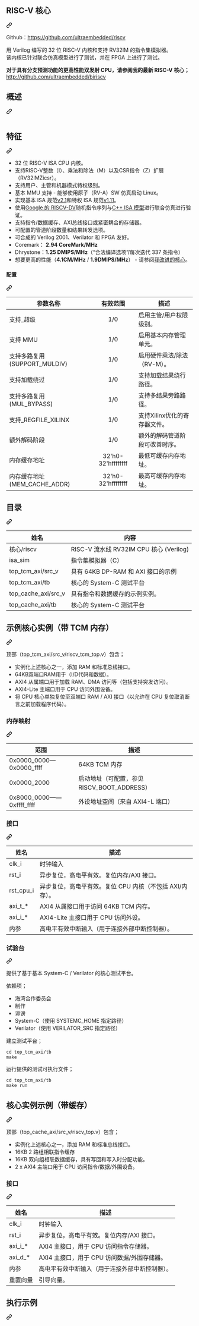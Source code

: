 <div class="Box-sc-g0xbh4-0 bJMeLZ js-snippet-clipboard-copy-unpositioned" data-hpc="true"><article class="markdown-body entry-content container-lg" itemprop="text"><div class="markdown-heading" dir="auto"><h1 tabindex="-1" class="heading-element" dir="auto"><font style="vertical-align: inherit;"><font style="vertical-align: inherit;">RISC-V 核心</font></font></h1><a id="user-content-risc-v-core" class="anchor" aria-label="永久链接：RISC-V 核心" href="#risc-v-core"><svg class="octicon octicon-link" viewBox="0 0 16 16" version="1.1" width="16" height="16" aria-hidden="true"><path d="m7.775 3.275 1.25-1.25a3.5 3.5 0 1 1 4.95 4.95l-2.5 2.5a3.5 3.5 0 0 1-4.95 0 .751.751 0 0 1 .018-1.042.751.751 0 0 1 1.042-.018 1.998 1.998 0 0 0 2.83 0l2.5-2.5a2.002 2.002 0 0 0-2.83-2.83l-1.25 1.25a.751.751 0 0 1-1.042-.018.751.751 0 0 1-.018-1.042Zm-4.69 9.64a1.998 1.998 0 0 0 2.83 0l1.25-1.25a.751.751 0 0 1 1.042.018.751.751 0 0 1 .018 1.042l-1.25 1.25a3.5 3.5 0 1 1-4.95-4.95l2.5-2.5a3.5 3.5 0 0 1 4.95 0 .751.751 0 0 1-.018 1.042.751.751 0 0 1-1.042.018 1.998 1.998 0 0 0-2.83 0l-2.5 2.5a1.998 1.998 0 0 0 0 2.83Z"></path></svg></a></div>
<p dir="auto"><font style="vertical-align: inherit;"><font style="vertical-align: inherit;">Github：</font></font><a href="http://github.com/ultraembedded/riscv"><font style="vertical-align: inherit;"><font style="vertical-align: inherit;">https://github.com/ultraembedded/riscv</font></font></a></p>
<p dir="auto"><font style="vertical-align: inherit;"><font style="vertical-align: inherit;">用 Verilog 编写的 32 位 RISC-V 内核和支持 RV32IM 的指令集模拟器。</font></font><br><font style="vertical-align: inherit;"><font style="vertical-align: inherit;">
该内核已针对联合仿真模型进行了测试，并在 FPGA 上进行了测试。</font></font></p>
<p dir="auto"><strong><font style="vertical-align: inherit;"><font style="vertical-align: inherit;">对于具有分支预测功能的更高性能双发射 CPU，请参阅我的最新 RISC-V 核心；</font></font></strong>
<a href="http://github.com/ultraembedded/biriscv"><font style="vertical-align: inherit;"><font style="vertical-align: inherit;">http://github.com/ultraembedded/biriscv</font></font></a></p>
<div class="markdown-heading" dir="auto"><h2 tabindex="-1" class="heading-element" dir="auto"><font style="vertical-align: inherit;"><font style="vertical-align: inherit;">概述</font></font></h2><a id="user-content-overview" class="anchor" aria-label="固定链接：概述" href="#overview"><svg class="octicon octicon-link" viewBox="0 0 16 16" version="1.1" width="16" height="16" aria-hidden="true"><path d="m7.775 3.275 1.25-1.25a3.5 3.5 0 1 1 4.95 4.95l-2.5 2.5a3.5 3.5 0 0 1-4.95 0 .751.751 0 0 1 .018-1.042.751.751 0 0 1 1.042-.018 1.998 1.998 0 0 0 2.83 0l2.5-2.5a2.002 2.002 0 0 0-2.83-2.83l-1.25 1.25a.751.751 0 0 1-1.042-.018.751.751 0 0 1-.018-1.042Zm-4.69 9.64a1.998 1.998 0 0 0 2.83 0l1.25-1.25a.751.751 0 0 1 1.042.018.751.751 0 0 1 .018 1.042l-1.25 1.25a3.5 3.5 0 1 1-4.95-4.95l2.5-2.5a3.5 3.5 0 0 1 4.95 0 .751.751 0 0 1-.018 1.042.751.751 0 0 1-1.042.018 1.998 1.998 0 0 0-2.83 0l-2.5 2.5a1.998 1.998 0 0 0 0 2.83Z"></path></svg></a></div>
<p dir="auto"><a target="_blank" rel="noopener noreferrer" href="https://github.com/ultraembedded/riscv/blob/master/doc/overview.png"><img src="https://github.com/ultraembedded/riscv/raw/master/doc/overview.png" alt="" style="max-width: 100%;"></a></p>
<div class="markdown-heading" dir="auto"><h2 tabindex="-1" class="heading-element" dir="auto"><font style="vertical-align: inherit;"><font style="vertical-align: inherit;">特征</font></font></h2><a id="user-content-features" class="anchor" aria-label="固定链接：功能" href="#features"><svg class="octicon octicon-link" viewBox="0 0 16 16" version="1.1" width="16" height="16" aria-hidden="true"><path d="m7.775 3.275 1.25-1.25a3.5 3.5 0 1 1 4.95 4.95l-2.5 2.5a3.5 3.5 0 0 1-4.95 0 .751.751 0 0 1 .018-1.042.751.751 0 0 1 1.042-.018 1.998 1.998 0 0 0 2.83 0l2.5-2.5a2.002 2.002 0 0 0-2.83-2.83l-1.25 1.25a.751.751 0 0 1-1.042-.018.751.751 0 0 1-.018-1.042Zm-4.69 9.64a1.998 1.998 0 0 0 2.83 0l1.25-1.25a.751.751 0 0 1 1.042.018.751.751 0 0 1 .018 1.042l-1.25 1.25a3.5 3.5 0 1 1-4.95-4.95l2.5-2.5a3.5 3.5 0 0 1 4.95 0 .751.751 0 0 1-.018 1.042.751.751 0 0 1-1.042.018 1.998 1.998 0 0 0-2.83 0l-2.5 2.5a1.998 1.998 0 0 0 0 2.83Z"></path></svg></a></div>
<ul dir="auto">
<li><font style="vertical-align: inherit;"><font style="vertical-align: inherit;">32 位 RISC-V ISA CPU 内核。</font></font></li>
<li><font style="vertical-align: inherit;"><font style="vertical-align: inherit;">支持RISC-V整数（I）、乘法和除法（M）以及CSR指令（Z）扩展（RV32IMZicsr）。</font></font></li>
<li><font style="vertical-align: inherit;"><font style="vertical-align: inherit;">支持用户、主管和机器模式特权级别。</font></font></li>
<li><font style="vertical-align: inherit;"><font style="vertical-align: inherit;">基本 MMU 支持 - 能够使用原子（RV-A）SW 仿真启动 Linux。</font></font></li>
<li><font style="vertical-align: inherit;"><font style="vertical-align: inherit;">实现基本 ISA 规范</font></font><a href="https://github.com/ultraembedded/riscv/tree/master/doc/riscv_isa_spec.pdf"><font style="vertical-align: inherit;"><font style="vertical-align: inherit;">v2.1</font></font></a><font style="vertical-align: inherit;"><font style="vertical-align: inherit;">和特权 ISA 规范</font></font><a href="https://github.com/ultraembedded/riscv/tree/master/doc/riscv_privileged_spec.pdf"><font style="vertical-align: inherit;"><font style="vertical-align: inherit;">v1.11</font></font></a><font style="vertical-align: inherit;"><font style="vertical-align: inherit;">。</font></font></li>
<li><font style="vertical-align: inherit;"><font style="vertical-align: inherit;">使用</font></font><a href="https://github.com/google/riscv-dv"><font style="vertical-align: inherit;"><font style="vertical-align: inherit;">Google 的 RISCV-DV</font></font></a><font style="vertical-align: inherit;"><font style="vertical-align: inherit;">随机指令序列与</font></font><a href="https://github.com/ultraembedded/exactstep"><font style="vertical-align: inherit;"><font style="vertical-align: inherit;">C++ ISA 模型</font></font></a><font style="vertical-align: inherit;"><font style="vertical-align: inherit;">进行联合仿真进行验证。</font></font></li>
<li><font style="vertical-align: inherit;"><font style="vertical-align: inherit;">支持指令/数据缓存、AXI总线接口或紧密耦合的存储器。</font></font></li>
<li><font style="vertical-align: inherit;"><font style="vertical-align: inherit;">可配置的管道阶段数量和结果转发选项。</font></font></li>
<li><font style="vertical-align: inherit;"><font style="vertical-align: inherit;">可合成的 Verilog 2001、Verilator 和 FPGA 友好。</font></font></li>
<li><font style="vertical-align: inherit;"><font style="vertical-align: inherit;">Coremark：   </font></font><strong><font style="vertical-align: inherit;"><font style="vertical-align: inherit;">2.94 CoreMark/MHz</font></font></strong></li>
<li><font style="vertical-align: inherit;"><font style="vertical-align: inherit;">Dhrystone：</font></font><strong><font style="vertical-align: inherit;"><font style="vertical-align: inherit;">1.25 DMIPS/MHz</font></font></strong><font style="vertical-align: inherit;"><font style="vertical-align: inherit;">（“合法编译选项”/每次迭代 337 条指令）</font></font></li>
<li><font style="vertical-align: inherit;"><font style="vertical-align: inherit;">想要更高的性能（</font></font><strong><font style="vertical-align: inherit;"><font style="vertical-align: inherit;">4.1CM/MHz</font></font></strong><font style="vertical-align: inherit;"><font style="vertical-align: inherit;"> / </font></font><strong><font style="vertical-align: inherit;"><font style="vertical-align: inherit;">1.9DMIPS/MHz</font></font></strong><font style="vertical-align: inherit;"><font style="vertical-align: inherit;">） - 请参阅</font></font><a href="http://github.com/ultraembedded/biriscv"><font style="vertical-align: inherit;"><font style="vertical-align: inherit;">我改进的核心</font></font></a><font style="vertical-align: inherit;"><font style="vertical-align: inherit;">。</font></font></li>
</ul>
<div class="markdown-heading" dir="auto"><h4 tabindex="-1" class="heading-element" dir="auto"><font style="vertical-align: inherit;"><font style="vertical-align: inherit;">配置</font></font></h4><a id="user-content-configuration" class="anchor" aria-label="固定链接：配置" href="#configuration"><svg class="octicon octicon-link" viewBox="0 0 16 16" version="1.1" width="16" height="16" aria-hidden="true"><path d="m7.775 3.275 1.25-1.25a3.5 3.5 0 1 1 4.95 4.95l-2.5 2.5a3.5 3.5 0 0 1-4.95 0 .751.751 0 0 1 .018-1.042.751.751 0 0 1 1.042-.018 1.998 1.998 0 0 0 2.83 0l2.5-2.5a2.002 2.002 0 0 0-2.83-2.83l-1.25 1.25a.751.751 0 0 1-1.042-.018.751.751 0 0 1-.018-1.042Zm-4.69 9.64a1.998 1.998 0 0 0 2.83 0l1.25-1.25a.751.751 0 0 1 1.042.018.751.751 0 0 1 .018 1.042l-1.25 1.25a3.5 3.5 0 1 1-4.95-4.95l2.5-2.5a3.5 3.5 0 0 1 4.95 0 .751.751 0 0 1-.018 1.042.751.751 0 0 1-1.042.018 1.998 1.998 0 0 0-2.83 0l-2.5 2.5a1.998 1.998 0 0 0 0 2.83Z"></path></svg></a></div>
<markdown-accessiblity-table data-catalyst=""><table>
<thead>
<tr>
<th><font style="vertical-align: inherit;"><font style="vertical-align: inherit;">参数名称</font></font></th>
<th align="center"><font style="vertical-align: inherit;"><font style="vertical-align: inherit;">有效范围</font></font></th>
<th><font style="vertical-align: inherit;"><font style="vertical-align: inherit;">描述</font></font></th>
</tr>
</thead>
<tbody>
<tr>
<td><font style="vertical-align: inherit;"><font style="vertical-align: inherit;">支持_超级</font></font></td>
<td align="center"><font style="vertical-align: inherit;"><font style="vertical-align: inherit;">1/0</font></font></td>
<td><font style="vertical-align: inherit;"><font style="vertical-align: inherit;">启用主管/用户权限级别。</font></font></td>
</tr>
<tr>
<td><font style="vertical-align: inherit;"><font style="vertical-align: inherit;">支持 MMU</font></font></td>
<td align="center"><font style="vertical-align: inherit;"><font style="vertical-align: inherit;">1/0</font></font></td>
<td><font style="vertical-align: inherit;"><font style="vertical-align: inherit;">启用基本内存管理单元。</font></font></td>
</tr>
<tr>
<td><font style="vertical-align: inherit;"><font style="vertical-align: inherit;">支持多路复用 (SUPPORT_MULDIV)</font></font></td>
<td align="center"><font style="vertical-align: inherit;"><font style="vertical-align: inherit;">1/0</font></font></td>
<td><font style="vertical-align: inherit;"><font style="vertical-align: inherit;">启用硬件乘法/除法（RV-M）。</font></font></td>
</tr>
<tr>
<td><font style="vertical-align: inherit;"><font style="vertical-align: inherit;">支持加载绕过</font></font></td>
<td align="center"><font style="vertical-align: inherit;"><font style="vertical-align: inherit;">1/0</font></font></td>
<td><font style="vertical-align: inherit;"><font style="vertical-align: inherit;">支持加载结果绕行路径。</font></font></td>
</tr>
<tr>
<td><font style="vertical-align: inherit;"><font style="vertical-align: inherit;">支持多路复用 (MUL_BYPASS)</font></font></td>
<td align="center"><font style="vertical-align: inherit;"><font style="vertical-align: inherit;">1/0</font></font></td>
<td><font style="vertical-align: inherit;"><font style="vertical-align: inherit;">支持多结果旁路路径。</font></font></td>
</tr>
<tr>
<td><font style="vertical-align: inherit;"><font style="vertical-align: inherit;">支持_REGFILE_XILINX</font></font></td>
<td align="center"><font style="vertical-align: inherit;"><font style="vertical-align: inherit;">1/0</font></font></td>
<td><font style="vertical-align: inherit;"><font style="vertical-align: inherit;">支持Xilinx优化的寄存器文件。</font></font></td>
</tr>
<tr>
<td><font style="vertical-align: inherit;"><font style="vertical-align: inherit;">额外解码阶段</font></font></td>
<td align="center"><font style="vertical-align: inherit;"><font style="vertical-align: inherit;">1/0</font></font></td>
<td><font style="vertical-align: inherit;"><font style="vertical-align: inherit;">额外的解码管道阶段可改善时序。</font></font></td>
</tr>
<tr>
<td><font style="vertical-align: inherit;"><font style="vertical-align: inherit;">内存缓存地址</font></font></td>
<td align="center"><font style="vertical-align: inherit;"><font style="vertical-align: inherit;">32'h0-32'hffffffff</font></font></td>
<td><font style="vertical-align: inherit;"><font style="vertical-align: inherit;">最低可缓存内存地址。</font></font></td>
</tr>
<tr>
<td><font style="vertical-align: inherit;"><font style="vertical-align: inherit;">内存缓存地址 (MEM_CACHE_ADDR)</font></font></td>
<td align="center"><font style="vertical-align: inherit;"><font style="vertical-align: inherit;">32'h0-32'hffffffff</font></font></td>
<td><font style="vertical-align: inherit;"><font style="vertical-align: inherit;">最高可缓存内存地址。</font></font></td>
</tr>
</tbody>
</table></markdown-accessiblity-table>
<div class="markdown-heading" dir="auto"><h2 tabindex="-1" class="heading-element" dir="auto"><font style="vertical-align: inherit;"><font style="vertical-align: inherit;">目录</font></font></h2><a id="user-content-directories" class="anchor" aria-label="永久链接：目录" href="#directories"><svg class="octicon octicon-link" viewBox="0 0 16 16" version="1.1" width="16" height="16" aria-hidden="true"><path d="m7.775 3.275 1.25-1.25a3.5 3.5 0 1 1 4.95 4.95l-2.5 2.5a3.5 3.5 0 0 1-4.95 0 .751.751 0 0 1 .018-1.042.751.751 0 0 1 1.042-.018 1.998 1.998 0 0 0 2.83 0l2.5-2.5a2.002 2.002 0 0 0-2.83-2.83l-1.25 1.25a.751.751 0 0 1-1.042-.018.751.751 0 0 1-.018-1.042Zm-4.69 9.64a1.998 1.998 0 0 0 2.83 0l1.25-1.25a.751.751 0 0 1 1.042.018.751.751 0 0 1 .018 1.042l-1.25 1.25a3.5 3.5 0 1 1-4.95-4.95l2.5-2.5a3.5 3.5 0 0 1 4.95 0 .751.751 0 0 1-.018 1.042.751.751 0 0 1-1.042.018 1.998 1.998 0 0 0-2.83 0l-2.5 2.5a1.998 1.998 0 0 0 0 2.83Z"></path></svg></a></div>
<markdown-accessiblity-table data-catalyst=""><table>
<thead>
<tr>
<th><font style="vertical-align: inherit;"><font style="vertical-align: inherit;">姓名</font></font></th>
<th><font style="vertical-align: inherit;"><font style="vertical-align: inherit;">内容</font></font></th>
</tr>
</thead>
<tbody>
<tr>
<td><font style="vertical-align: inherit;"><font style="vertical-align: inherit;">核心/riscv</font></font></td>
<td><font style="vertical-align: inherit;"><font style="vertical-align: inherit;">RISC-V 流水线 RV32IM CPU 核心 (Verilog)</font></font></td>
</tr>
<tr>
<td><font style="vertical-align: inherit;"><font style="vertical-align: inherit;">isa_sim</font></font></td>
<td><font style="vertical-align: inherit;"><font style="vertical-align: inherit;">指令集模拟器（C）</font></font></td>
</tr>
<tr>
<td><font style="vertical-align: inherit;"><font style="vertical-align: inherit;">top_tcm_axi/src_v</font></font></td>
<td><font style="vertical-align: inherit;"><font style="vertical-align: inherit;">具有 64KB DP-RAM 和 AXI 接口的示例</font></font></td>
</tr>
<tr>
<td><font style="vertical-align: inherit;"><font style="vertical-align: inherit;">top_tcm_axi/tb</font></font></td>
<td><font style="vertical-align: inherit;"><font style="vertical-align: inherit;">核心的 System-C 测试平台</font></font></td>
</tr>
<tr>
<td><font style="vertical-align: inherit;"><font style="vertical-align: inherit;">top_cache_axi/src_v</font></font></td>
<td><font style="vertical-align: inherit;"><font style="vertical-align: inherit;">具有指令和数据缓存的示例实例。</font></font></td>
</tr>
<tr>
<td><font style="vertical-align: inherit;"><font style="vertical-align: inherit;">top_cache_axi/tb</font></font></td>
<td><font style="vertical-align: inherit;"><font style="vertical-align: inherit;">核心的 System-C 测试平台</font></font></td>
</tr>
</tbody>
</table></markdown-accessiblity-table>
<div class="markdown-heading" dir="auto"><h2 tabindex="-1" class="heading-element" dir="auto"><font style="vertical-align: inherit;"><font style="vertical-align: inherit;">示例核心实例（带 TCM 内存）</font></font></h2><a id="user-content-example-core-instance-with-tcm-memory" class="anchor" aria-label="永久链接：示例核心实例（带 TCM 内存）" href="#example-core-instance-with-tcm-memory"><svg class="octicon octicon-link" viewBox="0 0 16 16" version="1.1" width="16" height="16" aria-hidden="true"><path d="m7.775 3.275 1.25-1.25a3.5 3.5 0 1 1 4.95 4.95l-2.5 2.5a3.5 3.5 0 0 1-4.95 0 .751.751 0 0 1 .018-1.042.751.751 0 0 1 1.042-.018 1.998 1.998 0 0 0 2.83 0l2.5-2.5a2.002 2.002 0 0 0-2.83-2.83l-1.25 1.25a.751.751 0 0 1-1.042-.018.751.751 0 0 1-.018-1.042Zm-4.69 9.64a1.998 1.998 0 0 0 2.83 0l1.25-1.25a.751.751 0 0 1 1.042.018.751.751 0 0 1 .018 1.042l-1.25 1.25a3.5 3.5 0 1 1-4.95-4.95l2.5-2.5a3.5 3.5 0 0 1 4.95 0 .751.751 0 0 1-.018 1.042.751.751 0 0 1-1.042.018 1.998 1.998 0 0 0-2.83 0l-2.5 2.5a1.998 1.998 0 0 0 0 2.83Z"></path></svg></a></div>
<p dir="auto"><font style="vertical-align: inherit;"><font style="vertical-align: inherit;">顶部（top_tcm_axi/src_v/riscv_tcm_top.v）包含；</font></font></p>
<ul dir="auto">
<li><font style="vertical-align: inherit;"><font style="vertical-align: inherit;">实例化上述核心之一，添加 RAM 和标准总线接口。</font></font></li>
<li><font style="vertical-align: inherit;"><font style="vertical-align: inherit;">64KB双端口RAM用于（I/D代码和数据）。</font></font></li>
<li><font style="vertical-align: inherit;"><font style="vertical-align: inherit;">AXI4 从属端口用于加载 RAM、DMA 访问等（包括支持突发访问）。</font></font></li>
<li><font style="vertical-align: inherit;"><font style="vertical-align: inherit;">AXI4-Lite 主端口用于 CPU 访问外围设备。</font></font></li>
<li><font style="vertical-align: inherit;"><font style="vertical-align: inherit;">将 CPU 核心单独复位至双端口 RAM / AXI 接口（以允许在 CPU 复位取消断言之前加载程序代码）。</font></font></li>
</ul>
<div class="markdown-heading" dir="auto"><h3 tabindex="-1" class="heading-element" dir="auto"><font style="vertical-align: inherit;"><font style="vertical-align: inherit;">内存映射</font></font></h3><a id="user-content-memory-map" class="anchor" aria-label="永久链接：记忆地图" href="#memory-map"><svg class="octicon octicon-link" viewBox="0 0 16 16" version="1.1" width="16" height="16" aria-hidden="true"><path d="m7.775 3.275 1.25-1.25a3.5 3.5 0 1 1 4.95 4.95l-2.5 2.5a3.5 3.5 0 0 1-4.95 0 .751.751 0 0 1 .018-1.042.751.751 0 0 1 1.042-.018 1.998 1.998 0 0 0 2.83 0l2.5-2.5a2.002 2.002 0 0 0-2.83-2.83l-1.25 1.25a.751.751 0 0 1-1.042-.018.751.751 0 0 1-.018-1.042Zm-4.69 9.64a1.998 1.998 0 0 0 2.83 0l1.25-1.25a.751.751 0 0 1 1.042.018.751.751 0 0 1 .018 1.042l-1.25 1.25a3.5 3.5 0 1 1-4.95-4.95l2.5-2.5a3.5 3.5 0 0 1 4.95 0 .751.751 0 0 1-.018 1.042.751.751 0 0 1-1.042.018 1.998 1.998 0 0 0-2.83 0l-2.5 2.5a1.998 1.998 0 0 0 0 2.83Z"></path></svg></a></div>
<markdown-accessiblity-table data-catalyst=""><table>
<thead>
<tr>
<th><font style="vertical-align: inherit;"><font style="vertical-align: inherit;">范围</font></font></th>
<th><font style="vertical-align: inherit;"><font style="vertical-align: inherit;">描述</font></font></th>
</tr>
</thead>
<tbody>
<tr>
<td><font style="vertical-align: inherit;"><font style="vertical-align: inherit;">0x0000_0000—0x0000_ffff</font></font></td>
<td><font style="vertical-align: inherit;"><font style="vertical-align: inherit;">64KB TCM 内存</font></font></td>
</tr>
<tr>
<td><font style="vertical-align: inherit;"><font style="vertical-align: inherit;">0x0000_2000</font></font></td>
<td><font style="vertical-align: inherit;"><font style="vertical-align: inherit;">启动地址（可配置，参见 RISCV_BOOT_ADDRESS）</font></font></td>
</tr>
<tr>
<td><font style="vertical-align: inherit;"><font style="vertical-align: inherit;">0x8000_0000——0xffff_ffff</font></font></td>
<td><font style="vertical-align: inherit;"><font style="vertical-align: inherit;">外设地址空间（来自 AXI4-L 端口）</font></font></td>
</tr>
</tbody>
</table></markdown-accessiblity-table>
<div class="markdown-heading" dir="auto"><h3 tabindex="-1" class="heading-element" dir="auto"><font style="vertical-align: inherit;"><font style="vertical-align: inherit;">接口</font></font></h3><a id="user-content-interfaces" class="anchor" aria-label="永久链接：接口" href="#interfaces"><svg class="octicon octicon-link" viewBox="0 0 16 16" version="1.1" width="16" height="16" aria-hidden="true"><path d="m7.775 3.275 1.25-1.25a3.5 3.5 0 1 1 4.95 4.95l-2.5 2.5a3.5 3.5 0 0 1-4.95 0 .751.751 0 0 1 .018-1.042.751.751 0 0 1 1.042-.018 1.998 1.998 0 0 0 2.83 0l2.5-2.5a2.002 2.002 0 0 0-2.83-2.83l-1.25 1.25a.751.751 0 0 1-1.042-.018.751.751 0 0 1-.018-1.042Zm-4.69 9.64a1.998 1.998 0 0 0 2.83 0l1.25-1.25a.751.751 0 0 1 1.042.018.751.751 0 0 1 .018 1.042l-1.25 1.25a3.5 3.5 0 1 1-4.95-4.95l2.5-2.5a3.5 3.5 0 0 1 4.95 0 .751.751 0 0 1-.018 1.042.751.751 0 0 1-1.042.018 1.998 1.998 0 0 0-2.83 0l-2.5 2.5a1.998 1.998 0 0 0 0 2.83Z"></path></svg></a></div>
<markdown-accessiblity-table data-catalyst=""><table>
<thead>
<tr>
<th><font style="vertical-align: inherit;"><font style="vertical-align: inherit;">姓名</font></font></th>
<th><font style="vertical-align: inherit;"><font style="vertical-align: inherit;">描述</font></font></th>
</tr>
</thead>
<tbody>
<tr>
<td><font style="vertical-align: inherit;"><font style="vertical-align: inherit;">clk_i</font></font></td>
<td><font style="vertical-align: inherit;"><font style="vertical-align: inherit;">时钟输入</font></font></td>
</tr>
<tr>
<td><font style="vertical-align: inherit;"><font style="vertical-align: inherit;">rst_i</font></font></td>
<td><font style="vertical-align: inherit;"><font style="vertical-align: inherit;">异步复位，高电平有效。复位内存/AXI 接口。</font></font></td>
</tr>
<tr>
<td><font style="vertical-align: inherit;"><font style="vertical-align: inherit;">rst_cpu_i</font></font></td>
<td><font style="vertical-align: inherit;"><font style="vertical-align: inherit;">异步复位，高电平有效。复位 CPU 内核（不包括 AXI/内存）。</font></font></td>
</tr>
<tr>
<td><font style="vertical-align: inherit;"><font style="vertical-align: inherit;">axi_t_*</font></font></td>
<td><font style="vertical-align: inherit;"><font style="vertical-align: inherit;">AXI4 从属接口用于访问 64KB TCM 内存。</font></font></td>
</tr>
<tr>
<td><font style="vertical-align: inherit;"><font style="vertical-align: inherit;">axi_i_*</font></font></td>
<td><font style="vertical-align: inherit;"><font style="vertical-align: inherit;">AXI4-Lite 主接口用于 CPU 访问外设。</font></font></td>
</tr>
<tr>
<td><font style="vertical-align: inherit;"><font style="vertical-align: inherit;">内参</font></font></td>
<td><font style="vertical-align: inherit;"><font style="vertical-align: inherit;">高电平有效中断输入（用于连接外部中断控制器）。</font></font></td>
</tr>
</tbody>
</table></markdown-accessiblity-table>
<div class="markdown-heading" dir="auto"><h3 tabindex="-1" class="heading-element" dir="auto"><font style="vertical-align: inherit;"><font style="vertical-align: inherit;">试验台</font></font></h3><a id="user-content-testbench" class="anchor" aria-label="永久链接：测试台" href="#testbench"><svg class="octicon octicon-link" viewBox="0 0 16 16" version="1.1" width="16" height="16" aria-hidden="true"><path d="m7.775 3.275 1.25-1.25a3.5 3.5 0 1 1 4.95 4.95l-2.5 2.5a3.5 3.5 0 0 1-4.95 0 .751.751 0 0 1 .018-1.042.751.751 0 0 1 1.042-.018 1.998 1.998 0 0 0 2.83 0l2.5-2.5a2.002 2.002 0 0 0-2.83-2.83l-1.25 1.25a.751.751 0 0 1-1.042-.018.751.751 0 0 1-.018-1.042Zm-4.69 9.64a1.998 1.998 0 0 0 2.83 0l1.25-1.25a.751.751 0 0 1 1.042.018.751.751 0 0 1 .018 1.042l-1.25 1.25a3.5 3.5 0 1 1-4.95-4.95l2.5-2.5a3.5 3.5 0 0 1 4.95 0 .751.751 0 0 1-.018 1.042.751.751 0 0 1-1.042.018 1.998 1.998 0 0 0-2.83 0l-2.5 2.5a1.998 1.998 0 0 0 0 2.83Z"></path></svg></a></div>
<p dir="auto"><font style="vertical-align: inherit;"><font style="vertical-align: inherit;">提供了基于基本 System-C / Verilator 的核心测试平台。</font></font></p>
<p dir="auto"><font style="vertical-align: inherit;"><font style="vertical-align: inherit;">依赖项；</font></font></p>
<ul dir="auto">
<li><font style="vertical-align: inherit;"><font style="vertical-align: inherit;">海湾合作委员会</font></font></li>
<li><font style="vertical-align: inherit;"><font style="vertical-align: inherit;">制作</font></font></li>
<li><font style="vertical-align: inherit;"><font style="vertical-align: inherit;">诽谤</font></font></li>
<li><font style="vertical-align: inherit;"><font style="vertical-align: inherit;">System-C（使用 SYSTEMC_HOME 指定路径）</font></font></li>
<li><font style="vertical-align: inherit;"><font style="vertical-align: inherit;">Verilator（使用 VERILATOR_SRC 指定路径）</font></font></li>
</ul>
<p dir="auto"><font style="vertical-align: inherit;"><font style="vertical-align: inherit;">建立测试平台；</font></font></p>
<div class="snippet-clipboard-content notranslate position-relative overflow-auto"><pre class="notranslate"><code>cd top_tcm_axi/tb
make
</code></pre><div class="zeroclipboard-container">
    
  </div></div>
<p dir="auto"><font style="vertical-align: inherit;"><font style="vertical-align: inherit;">运行提供的测试可执行文件；</font></font></p>
<div class="snippet-clipboard-content notranslate position-relative overflow-auto"><pre class="notranslate"><code>cd top_tcm_axi/tb
make run
</code></pre><div class="zeroclipboard-container">
    
  </div></div>
<div class="markdown-heading" dir="auto"><h2 tabindex="-1" class="heading-element" dir="auto"><font style="vertical-align: inherit;"><font style="vertical-align: inherit;">核心实例示例（带缓存）</font></font></h2><a id="user-content-example-core-instance-with-caches" class="anchor" aria-label="永久链接：核心实例示例（带缓存）" href="#example-core-instance-with-caches"><svg class="octicon octicon-link" viewBox="0 0 16 16" version="1.1" width="16" height="16" aria-hidden="true"><path d="m7.775 3.275 1.25-1.25a3.5 3.5 0 1 1 4.95 4.95l-2.5 2.5a3.5 3.5 0 0 1-4.95 0 .751.751 0 0 1 .018-1.042.751.751 0 0 1 1.042-.018 1.998 1.998 0 0 0 2.83 0l2.5-2.5a2.002 2.002 0 0 0-2.83-2.83l-1.25 1.25a.751.751 0 0 1-1.042-.018.751.751 0 0 1-.018-1.042Zm-4.69 9.64a1.998 1.998 0 0 0 2.83 0l1.25-1.25a.751.751 0 0 1 1.042.018.751.751 0 0 1 .018 1.042l-1.25 1.25a3.5 3.5 0 1 1-4.95-4.95l2.5-2.5a3.5 3.5 0 0 1 4.95 0 .751.751 0 0 1-.018 1.042.751.751 0 0 1-1.042.018 1.998 1.998 0 0 0-2.83 0l-2.5 2.5a1.998 1.998 0 0 0 0 2.83Z"></path></svg></a></div>
<p dir="auto"><font style="vertical-align: inherit;"><font style="vertical-align: inherit;">顶部（top_cache_axi/src_v/riscv_top.v）包含；</font></font></p>
<ul dir="auto">
<li><font style="vertical-align: inherit;"><font style="vertical-align: inherit;">实例化上述核心之一，添加 RAM 和标准总线接口。</font></font></li>
<li><font style="vertical-align: inherit;"><font style="vertical-align: inherit;">16KB 2 路组相联指令缓存</font></font></li>
<li><font style="vertical-align: inherit;"><font style="vertical-align: inherit;">16KB 双向组相联数据缓存，具有写回和写入时分配功能。</font></font></li>
<li><font style="vertical-align: inherit;"><font style="vertical-align: inherit;">2 x AXI4 主端口用于 CPU 访问指令/数据/外围设备。</font></font></li>
</ul>
<div class="markdown-heading" dir="auto"><h3 tabindex="-1" class="heading-element" dir="auto"><font style="vertical-align: inherit;"><font style="vertical-align: inherit;">接口</font></font></h3><a id="user-content-interfaces-1" class="anchor" aria-label="永久链接：接口" href="#interfaces-1"><svg class="octicon octicon-link" viewBox="0 0 16 16" version="1.1" width="16" height="16" aria-hidden="true"><path d="m7.775 3.275 1.25-1.25a3.5 3.5 0 1 1 4.95 4.95l-2.5 2.5a3.5 3.5 0 0 1-4.95 0 .751.751 0 0 1 .018-1.042.751.751 0 0 1 1.042-.018 1.998 1.998 0 0 0 2.83 0l2.5-2.5a2.002 2.002 0 0 0-2.83-2.83l-1.25 1.25a.751.751 0 0 1-1.042-.018.751.751 0 0 1-.018-1.042Zm-4.69 9.64a1.998 1.998 0 0 0 2.83 0l1.25-1.25a.751.751 0 0 1 1.042.018.751.751 0 0 1 .018 1.042l-1.25 1.25a3.5 3.5 0 1 1-4.95-4.95l2.5-2.5a3.5 3.5 0 0 1 4.95 0 .751.751 0 0 1-.018 1.042.751.751 0 0 1-1.042.018 1.998 1.998 0 0 0-2.83 0l-2.5 2.5a1.998 1.998 0 0 0 0 2.83Z"></path></svg></a></div>
<markdown-accessiblity-table data-catalyst=""><table>
<thead>
<tr>
<th><font style="vertical-align: inherit;"><font style="vertical-align: inherit;">姓名</font></font></th>
<th><font style="vertical-align: inherit;"><font style="vertical-align: inherit;">描述</font></font></th>
</tr>
</thead>
<tbody>
<tr>
<td><font style="vertical-align: inherit;"><font style="vertical-align: inherit;">clk_i</font></font></td>
<td><font style="vertical-align: inherit;"><font style="vertical-align: inherit;">时钟输入</font></font></td>
</tr>
<tr>
<td><font style="vertical-align: inherit;"><font style="vertical-align: inherit;">rst_i</font></font></td>
<td><font style="vertical-align: inherit;"><font style="vertical-align: inherit;">异步复位，高电平有效。复位内存/AXI 接口。</font></font></td>
</tr>
<tr>
<td><font style="vertical-align: inherit;"><font style="vertical-align: inherit;">axi_i_*</font></font></td>
<td><font style="vertical-align: inherit;"><font style="vertical-align: inherit;">AXI4 主接口，用于 CPU 访问指令存储器。</font></font></td>
</tr>
<tr>
<td><font style="vertical-align: inherit;"><font style="vertical-align: inherit;">axi_d_*</font></font></td>
<td><font style="vertical-align: inherit;"><font style="vertical-align: inherit;">AXI4 主接口，用于 CPU 访问数据/外围存储器。</font></font></td>
</tr>
<tr>
<td><font style="vertical-align: inherit;"><font style="vertical-align: inherit;">内参</font></font></td>
<td><font style="vertical-align: inherit;"><font style="vertical-align: inherit;">高电平有效中断输入（用于连接外部中断控制器）。</font></font></td>
</tr>
<tr>
<td><font style="vertical-align: inherit;"><font style="vertical-align: inherit;">重置向量</font></font></td>
<td><font style="vertical-align: inherit;"><font style="vertical-align: inherit;">引导向量。</font></font></td>
</tr>
</tbody>
</table></markdown-accessiblity-table>
<div class="markdown-heading" dir="auto"><h2 tabindex="-1" class="heading-element" dir="auto"><font style="vertical-align: inherit;"><font style="vertical-align: inherit;">执行示例</font></font></h2><a id="user-content-execution-example" class="anchor" aria-label="永久链接：执行示例" href="#execution-example"><svg class="octicon octicon-link" viewBox="0 0 16 16" version="1.1" width="16" height="16" aria-hidden="true"><path d="m7.775 3.275 1.25-1.25a3.5 3.5 0 1 1 4.95 4.95l-2.5 2.5a3.5 3.5 0 0 1-4.95 0 .751.751 0 0 1 .018-1.042.751.751 0 0 1 1.042-.018 1.998 1.998 0 0 0 2.83 0l2.5-2.5a2.002 2.002 0 0 0-2.83-2.83l-1.25 1.25a.751.751 0 0 1-1.042-.018.751.751 0 0 1-.018-1.042Zm-4.69 9.64a1.998 1.998 0 0 0 2.83 0l1.25-1.25a.751.751 0 0 1 1.042.018.751.751 0 0 1 .018 1.042l-1.25 1.25a3.5 3.5 0 1 1-4.95-4.95l2.5-2.5a3.5 3.5 0 0 1 4.95 0 .751.751 0 0 1-.018 1.042.751.751 0 0 1-1.042.018 1.998 1.998 0 0 0-2.83 0l-2.5 2.5a1.998 1.998 0 0 0 0 2.83Z"></path></svg></a></div>
<p dir="auto"><a target="_blank" rel="noopener noreferrer" href="https://github.com/ultraembedded/riscv/blob/master/doc/core_exec.png"><img src="https://github.com/ultraembedded/riscv/raw/master/doc/core_exec.png" alt="" style="max-width: 100%;"></a></p>
</article></div>

